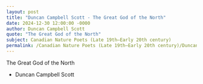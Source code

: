 ```yaml
---
layout: post
title: "Duncan Campbell Scott - The Great God of the North"
date: 2024-12-30 12:00:00 -0000
author: Duncan Campbell Scott
quote: "The Great God of the North"
subject: Canadian Nature Poets (Late 19th–Early 20th century)
permalink: /Canadian Nature Poets (Late 19th–Early 20th century)/Duncan Campbell Scott/Duncan Campbell Scott - The Great God of the North
---
```


The Great God of the North

- Duncan Campbell Scott
